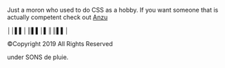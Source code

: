 Just a moron who used to do CSS as a hobby.
If you want someone that is actually competent check out [Anzu](https://anzuftnw.github.io/)

││▌▌│║▌▌│▌║║▌▌│

©Copyright 2019
All Rights Reserved 

under SONS de pluie.
